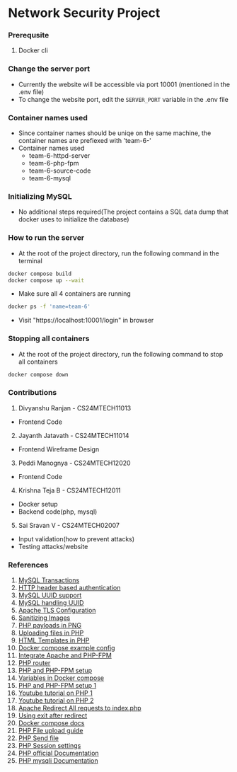# Network Security Project

### Prerequsite
1. Docker cli

### Change the server port
- Currently the website will be accessible via port 10001 (mentioned in the .env file)
- To change the website port, edit the `SERVER_PORT` variable in the .env file

### Container names used
- Since container names should be uniqe on the same machine, the container names are prefiexed with 'team-6-'
- Container names used
    - team-6-httpd-server
    - team-6-php-fpm
    - team-6-source-code
    - team-6-mysql

### Initializing MySQL
- No additional steps required(The project contains a SQL data dump that docker uses to initialize the database)

### How to run the server
- At the root of the project directory, run the following command in the terminal
```sh
docker compose build
docker compose up --wait 
```
- Make sure all 4 containers are running
```sh
docker ps -f 'name=team-6'
```
- Visit "https://localhost:10001/login" in browser

### Stopping all containers
- At the root of the project directory, run the following command to stop all containers
```sh
docker compose down
```

### Contributions
1. Divyanshu Ranjan - CS24MTECH11013
- Frontend Code 
2. Jayanth Jatavath - CS24MTECH11014
- Frontend Wireframe Design
3. Peddi Manognya - CS24MTECH12020
- Frontend Code 
4. Krishna Teja B - CS24MTECH12011
- Docker setup
- Backend code(php, mysql)
5. Sai Sravan V - CS24MTECH02007
- Input validation(how to prevent attacks)
- Testing attacks/website

### References
1. [MySQL Transactions](https://dev.mysql.com/doc/refman/8.4/en/commit.html)
2. [HTTP header based authentication](https://security.stackexchange.com/questions/91546/any-reasons-for-using-basic-http-authentication)
3. [MySQL UUID support](https://dev.mysql.com/blog-archive/mysql-8-0-uuid-support/) 
4. [MySQL handling UUID](https://dev.mysql.com/blog-archive/storing-uuid-values-in-mysql-tables/)
5. [Apache TLS Configuration](https://httpd.apache.org/docs/2.4/ssl/ssl_faq.html#gid)
6. [Sanitizing Images](https://www.reddit.com/r/web_design/comments/3zsrqr/sanitizing_uploaded_images_through_php/)
7. [PHP payloads in PNG](https://www.synacktiv.com/publications/persistent-php-payloads-in-pngs-how-to-inject-php-code-in-an-image-and-keep-it-there.html)
8. [Uploading files in PHP](https://stackoverflow.com/questions/33898834/uploading-a-profile-picture-and-displaying-it)
9. [HTML Templates in PHP](https://stackoverflow.com/questions/13071784/html-templates-php)
10. [Docker compose example config](https://github.com/Fresh-Advance/development/blob/master/services/mysql.yml)
11. [Integrate Apache and PHP-FPM](https://www.reddit.com/r/PHPhelp/comments/yvoo9r/apachephp_and_phpfpm_in_separate_docker/)
12. [PHP router](https://www.freecodecamp.org/news/how-to-build-a-routing-system-in-php/)
13. [PHP and PHP-FPM setup](https://www.pascallandau.com/blog/php-php-fpm-and-nginx-on-docker-in-windows-10/) 
14. [Variables in Docker compose](https://serversforhackers.com/c/div-variables-in-docker-compose)
15. [PHP and PHP-FPM setup 1](https://stackoverflow.com/questions/29905953/how-to-correctly-link-php-fpm-and-nginx-docker-containers)
16. [Youtube tutorial on PHP 1](https://www.youtube.com/watch?v=BSvzZvw_T64&list=PLQH1-k79HB396mS8xRQ5gih5iqkQw-4aV)
17. [Youtube tutorial on PHP 2](https://www.youtube.com/watch?v=yy8QogjpuiI&list=PLIorEuqMFFjMOoduM9Ijk7Y7Oz88lG8Q1&index=19)
18. [Apache Redirect All requests to index.php](https://www.slashnode.com/articles/devops/2013-12-24-redirect-all-requests-to-index-php)
19. [Using exit after redirect](https://thedailywtf.com/articles/WellIntentioned-Destruction)
20. [Docker compose docs](https://docs.docker.com/reference/cli/docker/compose/)
21. [PHP File upload guide](https://inspector.dev/ultimate-guide-to-php-file-upload-security/)
22. [PHP Send file](https://stackoverflow.com/questions/2882472/send-file-to-the-user)
23. [PHP Session settings](https://www.php.net/manual/en/session.security.ini.php)
24. [PHP official Documentation](https://www.php.net/manual/en/index.php)
25. [PHP mysqli Documentation](https://www.php.net/manual/en/intro.mysqli.php)

